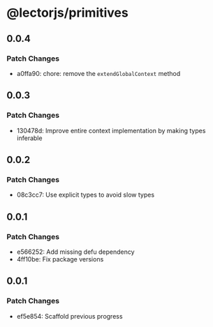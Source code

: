 # @lectorjs/primitives

## 0.0.4

### Patch Changes

- a0ffa90: chore: remove the `extendGlobalContext` method

## 0.0.3

### Patch Changes

- 130478d: Improve entire context implementation by making types inferable

## 0.0.2

### Patch Changes

- 08c3cc7: Use explicit types to avoid slow types

## 0.0.1

### Patch Changes

- e566252: Add missing defu dependency
- 4ff10be: Fix package versions

## 0.0.1

### Patch Changes

- ef5e854: Scaffold previous progress
